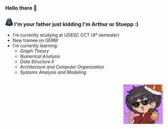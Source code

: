 <!--
**Stuepp/Stuepp** is a ✨ _special_ ✨ repository because its `README.md` (this file) appears on your GitHub profile.

Here are some ideas to get you started:

- 🔭 I’m currently studying at UDESC CCT
- 🌱 I’m currently learning Computer Science 4º semester
- 👯 I’m looking to collaborate on ...
- 🤔 I’m looking for help with ...
- 💬 Ask me about ...
- 📫 How to reach me: ...
- 😄 Pronouns: ...
- ⚡ Fun fact: ...
-->
### Hello there 👋
  ### <img height="25px" width="25px" src="img/kindpng_311899.png"/> I'm your father    just kidding I'm Arthur or Stuepp :)
  
  - I'm currently studying at UDESC CCT (4º semester)
  - New trainee on GERM
  - I'm currently learning: 
    - *Graph Theory*
    - *Numerical Analysis*
    - *Data Structure II*
    - *Architecture and Computer Organization*
    - *Systems Analysis and Modeling*

<div styke="display: inline_block"><br>
  <img alt="alternate me" src="img/download20220506165851.png" align="right" height="25%" width="25%"/>
<div/>

